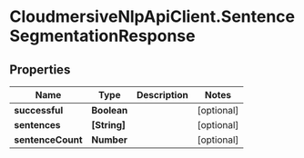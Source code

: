 # CloudmersiveNlpApiClient.SentenceSegmentationResponse

## Properties
Name | Type | Description | Notes
------------ | ------------- | ------------- | -------------
**successful** | **Boolean** |  | [optional] 
**sentences** | **[String]** |  | [optional] 
**sentenceCount** | **Number** |  | [optional] 


